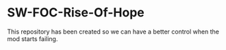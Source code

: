 # SW-FOC-Rise-Of-Hope

This repository has been created so we can have a better control when the mod starts failing.
